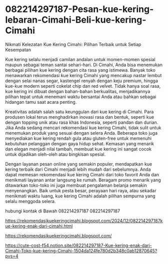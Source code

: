 # 082214297187-Pesan-kue-kering-lebaran-Cimahi-Beli-kue-kering-Cimahi
Nikmati Kelezatan Kue Kering Cimahi: Pilihan Terbaik untuk Setiap Kesempatan

Kue kering selalu menjadi camilan andalan untuk momen-momen spesial maupun sebagai teman santai sehari-hari. Di Cimahi, Anda bisa menemukan berbagai pilihan kue kering dengan cita rasa yang istimewa. Banyak toko menawarkan rekomendasi kue kering Cimahi yang mencakup nastar lembut dengan selai nanas segar, kastengel renyah dengan keju premium, hingga kue-kue modern seperti cokelat chip dan red velvet. Tidak hanya soal rasa, kue kering ini dibuat dengan bahan-bahan berkualitas, menjadikannya pilihan tepat untuk menemani waktu bersantai Anda atau bahkan sebagai hidangan tamu saat acara penting.

Kreativitas adalah salah satu keunggulan dari kue kering di Cimahi. Para produsen lokal terus menghadirkan inovasi rasa dan bentuk, seperti kue dengan topping unik atau rasa khas Indonesia, seperti pandan dan durian. Jika Anda sedang mencari rekomendasi kue kering Cimahi, tidak sulit untuk menemukan produk yang sesuai dengan selera Anda. Beberapa toko juga menyediakan kue kering rendah gula atau gluten-free untuk memenuhi kebutuhan pelanggan dengan gaya hidup sehat. Kemasan yang menarik dan elegan menjadi nilai tambah, membuat kue kering ini sangat cocok untuk dijadikan oleh-oleh atau bingkisan spesial.

Dengan layanan pesan online yang semakin populer, mendapatkan kue kering terbaik dari Cimahi menjadi lebih mudah dari sebelumnya. Anda dapat memesan rekomendasi kue kering Cimahi dari toko favorit Anda dan menikmati layanan antar langsung ke rumah. Beragam promo menarik yang ditawarkan toko-toko ini juga membuat pengalaman belanja semakin menyenangkan. Baik untuk pesta besar, perayaan hari raya, atau sekadar menikmati waktu luang, kue kering Cimahi adalah pilihan sempurna yang selalu menggoda selera.

hubungi kontak di Bawah
082214297187
082214297187

https://rekomendasikuekeringcimahi.blogspot.com/2024/12/082214297187kue-kering-enak-dari-cimahi.html

https://rekomendasikuekeringcimahi.blogspot.com/

https://cute-cost-f54.notion.site/082214297187-Kue-kering-enak-dari-Cimahi-Toko-kue-kering-Cimahi-1504da124fe780d2b348c0ab12870645?pvs=4
